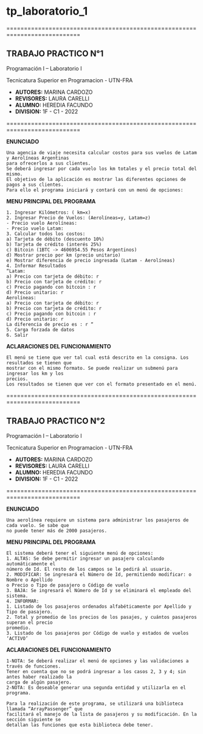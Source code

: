 # tp_laboratorio_1


===========================================================================
 
## TRABAJO PRACTICO N°1

Programación I – Laboratorio I

Tecnicatura Superior en Programacion - UTN-FRA



- **AUTORES:** MARINA CARDOZO
- **REVISORES:** LAURA CARELLI
- **ALUMNO:**	HEREDIA FACUNDO
- **DIVISION:**	1F - C1 - 2022

===========================================================================

**ENUNCIADO**
```
Una agencia de viaje necesita calcular costos para sus vuelos de Latam y Aerolíneas Argentinas
para ofrecerlos a sus clientes.
Se deberá ingresar por cada vuelo los km totales y el precio total del mismo.
El objetivo de la aplicación es mostrar las diferentes opciones de pagos a sus clientes.
Para ello el programa iniciará y contará con un menú de opciones:
```
**MENU PRINCIPAL DEL PROGRAMA**
```
1. Ingresar Kilómetros: ( km=x)
2. Ingresar Precio de Vuelos: (Aerolíneas=y, Latam=z)
- Precio vuelo Aerolíneas:
- Precio vuelo Latam:
3. Calcular todos los costos:
a) Tarjeta de débito (descuento 10%)
b) Tarjeta de crédito (interés 25%)
c) Bitcoin (1BTC -> 4606954.55 Pesos Argentinos)
d) Mostrar precio por km (precio unitario)
e) Mostrar diferencia de precio ingresada (Latam - Aerolíneas)
4. Informar Resultados
“Latam:
a) Precio con tarjeta de débito: r
b) Precio con tarjeta de crédito: r
c) Precio pagando con bitcoin : r
d) Precio unitario: r
Aerolíneas:
a) Precio con tarjeta de débito: r
b) Precio con tarjeta de crédito: r
c) Precio pagando con bitcoin : r
d) Precio unitario: r
La diferencia de precio es : r “
5. Carga forzada de datos
6. Salir
```
**ACLARACIONES DEL FUNCIONAMIENTO**
```
El menú se tiene que ver tal cual está descrito en la consigna. Los resultados se tienen que
mostrar con el mismo formato. Se puede realizar un submenú para ingresar los km y los
precios.
Los resultados se tienen que ver con el formato presentado en el menú.

```

===========================================================================
 
## TRABAJO PRACTICO N°2

Programación I – Laboratorio I

Tecnicatura Superior en Programacion - UTN-FRA



- **AUTORES:** MARINA CARDOZO
- **REVISORES:** LAURA CARELLI
- **ALUMNO:**	HEREDIA FACUNDO
- **DIVISION:**	1F - C1 - 2022

===========================================================================

**ENUNCIADO**
```
Una aerolínea requiere un sistema para administrar los pasajeros de cada vuelo. Se sabe que
no puede tener más de 2000 pasajeros.
```
**MENU PRINCIPAL DEL PROGRAMA**
```
El sistema deberá tener el siguiente menú de opciones:
1. ALTAS: Se debe permitir ingresar un pasajero calculando automáticamente el
número de Id. El resto de los campos se le pedirá al usuario.
2. MODIFICAR: Se ingresará el Número de Id, permitiendo modificar: o Nombre o Apellido
o Precio o Tipo de pasajero o Código de vuelo
3. BAJA: Se ingresará el Número de Id y se eliminará el empleado del sistema.
4. INFORMAR:
1. Listado de los pasajeros ordenados alfabéticamente por Apellido y Tipo de pasajero.
2. Total y promedio de los precios de los pasajes, y cuántos pasajeros superan el precio
promedio.
3. Listado de los pasajeros por Código de vuelo y estados de vuelos ‘ACTIVO’
```
**ACLARACIONES DEL FUNCIONAMIENTO**
```
1-NOTA: Se deberá realizar el menú de opciones y las validaciones a través de funciones.
Tener en cuenta que no se podrá ingresar a los casos 2, 3 y 4; sin antes haber realizado la
carga de algún pasajero.
2-NOTA: Es deseable generar una segunda entidad y utilizarla en el programa.

Para la realización de este programa, se utilizará una biblioteca llamada “ArrayPassenger” que
facilitará el manejo de la lista de pasajeros y su modificación. En la sección siguiente se
detallan las funciones que esta biblioteca debe tener.

```
